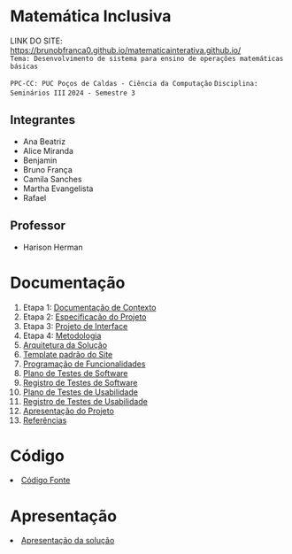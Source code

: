 # Matemática Inclusiva
LINK DO SITE: https://brunobfranca0.github.io/matematicainterativa.github.io/
<br>
`Tema: Desenvolvimento de sistema para ensino de operações matemáticas básicas`

`PPC-CC: PUC Poços de Caldas - Ciência da Computação`
`Disciplina: Seminários III`
`2024 - Semestre 3`

## Integrantes

- Ana Beatriz
- Alice Miranda
- Benjamin 
- Bruno França
- Camila Sanches
- Martha Evangelista
- Rafael

## Professor

- Harison Herman

# Documentação

<ol>
<li> Etapa 1: <a href="docs/1-Documentação de Contexto.md"> Documentação de Contexto</a></li>
<li> Etapa 2: <a href="docs/2-Especificação do Projeto.md"> Especificação do Projeto</a></li>
<li> Etapa 3: <a href="docs/3-Projeto de Interface.md"> Projeto de Interface</a></li>
<li> Etapa 4: <a href="docs/4-Metodologia.md"> Metodologia</a></li>
<li><a href="docs/5-Arquitetura da Solução.md"> Arquitetura da Solução</a></li>
<li><a href="docs/6-Template padrão do Site.md"> Template padrão do Site</a></li>
<li><a href="docs/7-Programação de Funcionalidades.md"> Programação de Funcionalidades</a></li>
<li><a href="docs/8-Plano de Testes de Software.md"> Plano de Testes de Software</a></li>
<li><a href="docs/9-Registro de Testes de Software.md"> Registro de Testes de Software</a></li>
<li><a href="docs/10-Plano de Testes de Usabilidade.md"> Plano de Testes de Usabilidade</a></li>
<li><a href="docs/11-Registro de Testes de Usabilidade.md"> Registro de Testes de Usabilidade</a></li>
<li><a href="docs/12-Apresentação do Projeto.md"> Apresentação do Projeto</a></li>
<li><a href="docs/13-Referências.md"> Referências</a></li>
</ol>

# Código

<li><a href="src/README.md"> Código Fonte</a></li>

# Apresentação

<li><a href="presentation/README.md"> Apresentação da solução</a></li>
